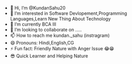 - 👋 Hi, I’m @KundanSahu20
- 👀 I’m interested in Software Devlopement,Programming Languages,Learn New Thing About Technology
- 🌱 I’m currently BCA III 
- 💞️ I’m looking to collaborate on .....
- 📫 How to reach me kundan._sahu (instragram)
- 😄 Pronouns: Hindi,English,CG
- ⚡ Fun fact: Friendly Nature with Anger Issue 😂😁
- 😎 Quick Learner and Helping Nature

<!---
KundanSahu20/KundanSahu20 is a ✨ special ✨ repository because its `README.md` (this file) appears on your GitHub profile.
You can click the Preview link to take a look at your changes.
--->
